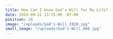```yaml
---
title: How Can I Know God’s Will for My Life?
date: 2019-09-22 13:35:00 -07:00
position: 10
image: "/uploads/God's-Will_1920.jpg"
small_image: "/uploads/God's-Will_480.jpg"
---
```


